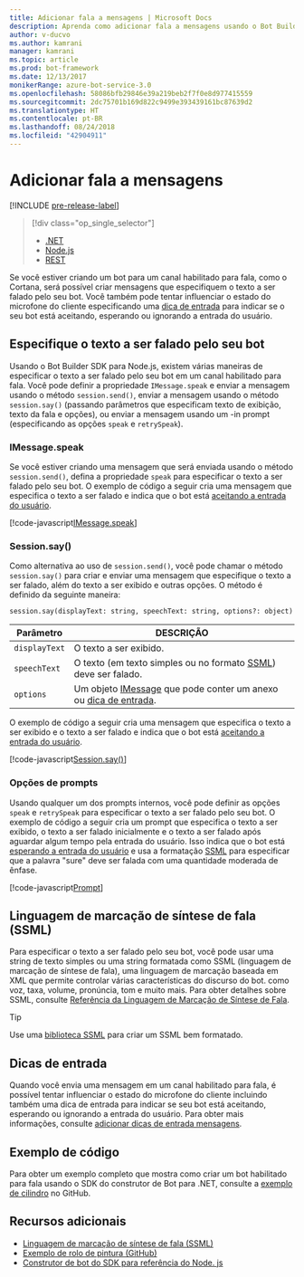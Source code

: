 ```yaml
---
title: Adicionar fala a mensagens | Microsoft Docs
description: Aprenda como adicionar fala a mensagens usando o Bot Builder SDK for Node.js.
author: v-ducvo
ms.author: kamrani
manager: kamrani
ms.topic: article
ms.prod: bot-framework
ms.date: 12/13/2017
monikerRange: azure-bot-service-3.0
ms.openlocfilehash: 58086bfb29846e39a219beb2f7f0e8d977415559
ms.sourcegitcommit: 2dc75701b169d822c9499e393439161bc87639d2
ms.translationtype: HT
ms.contentlocale: pt-BR
ms.lasthandoff: 08/24/2018
ms.locfileid: "42904911"
---
```

# <a name="add-speech-to-messages"></a>Adicionar fala a mensagens

[!INCLUDE [pre-release-label](../includes/pre-release-label-v3.md)]

> [!div class="op_single_selector"]
> - [.NET](../dotnet/bot-builder-dotnet-text-to-speech.md)
> - [Node.js](../nodejs/bot-builder-nodejs-text-to-speech.md)
> - [REST](../rest-api/bot-framework-rest-connector-text-to-speech.md)

Se você estiver criando um bot para um canal habilitado para fala, como o Cortana, será possível criar mensagens que especifiquem o texto a ser falado pelo seu bot. Você também pode tentar influenciar o estado do microfone do cliente especificando uma [dica de entrada](bot-builder-nodejs-send-input-hints.md) para indicar se o seu bot está aceitando, esperando ou ignorando a entrada do usuário.

## <a name="specify-text-to-be-spoken-by-your-bot"></a>Especifique o texto a ser falado pelo seu bot

Usando o Bot Builder SDK para Node.js, existem várias maneiras de especificar o texto a ser falado pelo seu bot em um canal habilitado para fala. Você pode definir a propriedade `IMessage.speak` e enviar a mensagem usando o método `session.send()`, enviar a mensagem usando o método `session.say()` (passando parâmetros que especificam texto de exibição, texto da fala e opções), ou enviar a mensagem usando um -in prompt (especificando as opções `speak` e `retrySpeak`).

### <a id="message-speak"></a> IMessage.speak 

Se você estiver criando uma mensagem que será enviada usando o método `session.send()`, defina a propriedade `speak` para especificar o texto a ser falado pelo seu bot. O exemplo de código a seguir cria uma mensagem que especifica o texto a ser falado e indica que o bot está [aceitando a entrada do usuário](bot-builder-nodejs-send-input-hints.md).

[!code-javascript[IMessage.speak](../includes/code/node-text-to-speech.js#IMessageSpeak)]

### <a id="session-say"></a> Session.say()

Como alternativa ao uso de `session.send()`, você pode chamar o método `session.say()` para criar e enviar uma mensagem que especifique o texto a ser falado, além do texto a ser exibido e outras opções. O método é definido da seguinte maneira:

`session.say(displayText: string, speechText: string, options?: object)`

| Parâmetro | DESCRIÇÃO |
|----|----|
| `displayText` | O texto a ser exibido. |
| `speechText` | O texto (em texto simples ou no formato <a href="https://msdn.microsoft.com/en-us/library/hh378377(v=office.14).aspx" target="_blank">SSML</a>) deve ser falado. |
| `options` | Um objeto [IMessage][IMessage] que pode conter um anexo ou [dica de entrada](bot-builder-nodejs-send-input-hints.md). |

O exemplo de código a seguir cria uma mensagem que especifica o texto a ser exibido e o texto a ser falado e indica que o bot está [aceitando a entrada do usuário](bot-builder-nodejs-send-input-hints.md).

[!code-javascript[Session.say()](../includes/code/node-text-to-speech.js#SessionSay)]

### <a id="prompt-options"></a> Opções de prompts

Usando qualquer um dos prompts internos, você pode definir as opções `speak` e `retrySpeak` para especificar o texto a ser falado pelo seu bot. O exemplo de código a seguir cria um prompt que especifica o texto a ser exibido, o texto a ser falado inicialmente e o texto a ser falado após aguardar algum tempo pela entrada do usuário. Isso indica que o bot está [esperando a entrada do usuário](bot-builder-nodejs-send-input-hints.md) e usa a formatação [SSML](#ssml) para especificar que a palavra "sure" deve ser falada com uma quantidade moderada de ênfase.

[!code-javascript[Prompt](../includes/code/node-text-to-speech.js#Prompt)]

## <a id="ssml"></a> Linguagem de marcação de síntese de fala (SSML)

Para especificar o texto a ser falado pelo seu bot, você pode usar uma string de texto simples ou uma string formatada como SSML (linguagem de marcação de síntese de fala), uma linguagem de marcação baseada em XML que permite controlar várias características do discurso do bot. como voz, taxa, volume, pronúncia, tom e muito mais. Para obter detalhes sobre SSML, consulte <a href="https://msdn.microsoft.com/en-us/library/hh378377(v=office.14).aspx" target="_blank">Referência da Linguagem de Marcação de Síntese de Fala</a>.

> [!TIP]
> Use uma <a href="https://www.npmjs.com/search?q=ssml" target="_blank">biblioteca SSML</a> para criar um SSML bem formatado.

## <a name="input-hints"></a>Dicas de entrada

Quando você envia uma mensagem em um canal habilitado para fala, é possível tentar influenciar o estado do microfone do cliente incluindo também uma dica de entrada para indicar se seu bot está aceitando, esperando ou ignorando a entrada do usuário. Para obter mais informações, consulte [adicionar dicas de entrada mensagens](bot-builder-nodejs-send-input-hints.md).

## <a name="sample-code"></a>Exemplo de código 

Para obter um exemplo completo que mostra como criar um bot habilitado para fala usando o SDK do construtor de Bot para .NET, consulte a <a href="https://github.com/Microsoft/BotBuilder-Samples/tree/master/Node/demo-RollerSkill" target="_blank">exemplo de cilindro</a> no GitHub.

## <a name="additional-resources"></a>Recursos adicionais

- <a href="https://msdn.microsoft.com/en-us/library/hh378377(v=office.14).aspx" target="_blank">Linguagem de marcação de síntese de fala (SSML)</a>
- <a href="https://github.com/Microsoft/BotBuilder-Samples/tree/master/Node/demo-RollerSkill" target="_blank">Exemplo de rolo de pintura (GitHub)</a>
- [Construtor de bot do SDK para referência do Node. js][SDKReference]

[SDKReference]: https://docs.botframework.com/en-us/node/builder/chat-reference/modules/_botbuilder_d_.html

[Message]: https://docs.botframework.com/en-us/node/builder/chat-reference/classes/_botbuilder_d_.message

[IMessage]: http://docs.botframework.com/en-us/node/builder/chat-reference/interfaces/_botbuilder_d_.imessage
